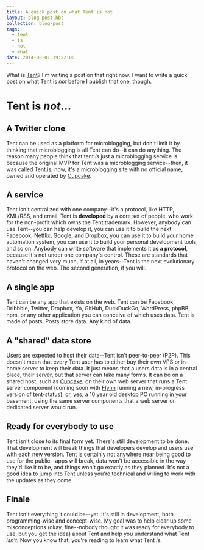 ```yaml
---
title: A quick post on what Tent is not.
layout: blog-post.hbs
collection: blog-post
tags:
  - tent
  - is
  - not
  - what
date: 2014-08-01 19:22:06
---
```


What is [Tent](http://tent.io/)? I'm writing a post on that right now. I want to write a quick post on what Tent is _not_ before I publish that one, though.

# Tent is _not_...

## A Twitter clone

Tent can be used as a platform for microblogging, but don't limit it by thinking that microblogging is all Tent can do--it can do anything. The reason many people think that tent _is_ just a microblogging service is because the original MVP for Tent was a microblogging service--then, it was called Tent.is; now, it's a microblogging site with no official name, owned and operated by [Cupcake](https://cupcake.io/).

## A service

Tent isn't centralized with one company--it's a protocol, like HTTP, XML/RSS, and email. Tent is **developed** by a core set of people, who work for the non-profit which owns the Tent trademark. However, anybody can use Tent--you can help develop it, you can use it to build the next Facebook, Netflix, Google, and Dropbox, you can use it to build your home automation system, you can use it to build your personal development tools, and so on. Anybody can write software that implements it **as a protocol**, because it's not under one company's control. These are standards that haven't changed very much, if at all, in years--Tent is the next evolutionary protocol on the web. The second generation, if you will.

## A single app

Tent can be any app that exists on the web. Tent can be Facebook, Dribbble, Twitter, Dropbox, Yo, GitHub, DuckDuckGo, WordPress, phpBB, npm, or any other application you can conceive of which uses data. Tent is made of posts. Posts store data. Any kind of data.

## A "shared" data store

Users are expected to host their data--Tent isn't peer-to-peer (P2P). This doesn't mean that every Tent user has to either buy their own VPS or in-home server to keep their data. It just means that a users data is in a central place, their server, but that server can take many forms. It can be on a shared host, such as [Cupcake](https://cupcake.io/), on their own web server that runs a Tent server component (coming soon with [Flynn](https://flynn.io/) running a new, in-progress version of [tent-status](https://github.com/tent/tent-status)), or, yes, a 10 year old desktop PC running in your basement, using the same server components that a web server or dedicated server would run.

## Ready for everybody to use

Tent isn't close to its final form yet. There's still development to be done. That development will break things that developers develop and users use with each new version. Tent is certainly not anywhere near being good to use for the public--apps will break, data won't be accessible in the way they'd like it to be, and things won't go exactly as they planned. It's not a good idea to jump into Tent unless you're technical and willing to work with the updates as they come.

## Finale

Tent isn't everything it could be--yet. It's still in development, both programming-wise and concept-wise. My goal was to help clear up some misconceptions (okay, fine--nobody thought it was ready for everybody to use, but you get the idea) about Tent and help you understand what Tent _isn't_. Now you know that, you're reading to learn what Tent _is_.
